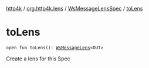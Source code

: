 [http4k](../../index.md) / [org.http4k.lens](../index.md) / [WsMessageLensSpec](index.md) / [toLens](./to-lens.md)

# toLens

`open fun toLens(): `[`WsMessageLens`](../-ws-message-lens/index.md)`<OUT>`

Create a lens for this Spec

